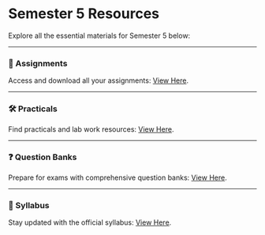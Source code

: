 # Semester 5 Resources

Explore all the essential materials for Semester 5 below:

---

### 📄 Assignments

Access and download all your assignments: [View Here](./sem-5/assignments).

---

### 🛠️ Practicals

Find practicals and lab work resources: [View Here](./sem-5/practicals).

---

### ❓ Question Banks

Prepare for exams with comprehensive question banks: [View Here](./sem-5/question-banks).

---

### 📘 Syllabus

Stay updated with the official syllabus: [View Here](./sem-5/syllabus).
